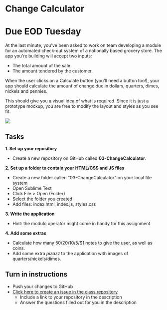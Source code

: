 # Change Calculator

# Due EOD Tuesday

At the last minute, you've been asked to work on team developing a module for an automated check-out system of a nationally based grocery store. The app you're building will accept two inputs:

- The total amount of the sale 
- The amount tendered by the customer. 

When the user clicks on a Calculate button (you'll need a button too!), your app should calculate the amount of change due in dollars, quarters, dimes, nickels and pennies.

This should give you a visual idea of what is required. Since it is just a prototype mockup, you are free to modify the layout and styles as you see fit. 

<img src="http://i.imgur.com/1jKogI1.png" />

## Tasks

**1. Set up your repository**
* Create a new repository on GitHub called **03-ChangeCalculator**.

**2. Set up a folder to contain your HTML/CSS and JS files**
* Create a new folder called "03-ChangeCalculator" on your local file system
* Open Sublime Text 
* Click File > Open (Folder)
* Select the folder you created
* Add files: index.html, index.js, styles.css

**3. Write the application**
* Hint: the modulo operator might come in handy for this assignment

**4. Add some extras**
* Calculate how many $50/$20/$10/$5/$1 notes to give the user, as well as coins.
* Add some extra *pizazz* to the application with images of quarters/nickels/dimes.

## Turn in instructions

* Push your changes to GitHub 
* [Click here to create an issue in the class repository](https://www.github.com/OriginCodeAcademy/Cohort7/issues/new?title=03-ChangeCalculator&body=1.%20Where%20can%20I%20find%20your%20repository%3F%20(Paste%20the%20url%20of%20your%20repository%20below)%0A%0A2.%20What%20was%20your%20biggest%20success%20in%20this%20application%3F%0A%0A3.%20What%20extras%20did%20you%20add%20to%20this%20project%3F%0A%0A4.%20What%20was%20the%20hardest%20part%20for%20you%20with%20this%20project%3F)
	* Include a link to your repository in the description
	* Answer the questions filled out for you in the description